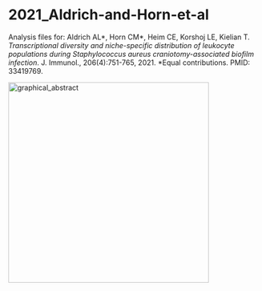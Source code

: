 # 2021_Aldrich-and-Horn-et-al
Analysis files for: Aldrich AL\*, Horn CM\*, Heim CE, Korshoj LE, Kielian T. *Transcriptional diversity and niche-specific
distribution of leukocyte populations during Staphylococcus aureus craniotomy-associated biofilm
infection*. J. Immunol., 206(4):751-765, 2021. *Equal contributions. PMID: 33419769.

<img src='https://www.jimmunol.org/content/jimmunol/206/4/751/F1.large.jpg' alt='graphical_abstract' width='400'/>

